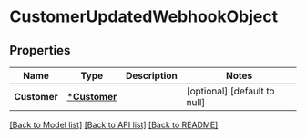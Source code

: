 # CustomerUpdatedWebhookObject

## Properties
Name | Type | Description | Notes
------------ | ------------- | ------------- | -------------
**Customer** | [***Customer**](Customer.md) |  | [optional] [default to null]

[[Back to Model list]](../README.md#documentation-for-models) [[Back to API list]](../README.md#documentation-for-api-endpoints) [[Back to README]](../README.md)

